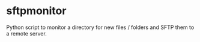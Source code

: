 # sftpmonitor
Python script to monitor a directory for new files / folders and SFTP them to a remote server.
